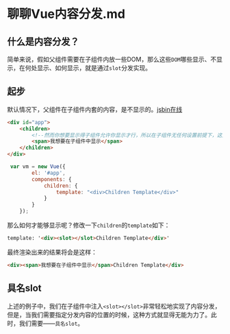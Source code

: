 # 聊聊Vue内容分发.md

## 什么是内容分发？

简单来说，假如父组件需要在子组件内放一些DOM，那么这些`DOM`哪些显示、不显示，在何处显示、如何显示，就是通过`slot`分发实现。

## 起步

默认情况下，父组件在子组件内套的内容，是不显示的。[jsbin在线](http://jsbin.com/xacarey/edit?html,js,output)

```html
<div id="app">  
    <children>
        <!--然而你想要显示得子组件允许你显示才行，所以在子组件无任何设置前提下，这里不会显示-->
        <span>我想要在子组件中显示</span>  
    </children>  
</div> 
```

```js
 var vm = new Vue({  
        el: '#app',
        components: {  
            children: {  
                template: "<div>Children Template</div>"  
            }  
        }  
    });  
```

那么如何才能够显示呢？修改一下`children`的`template`如下：
```html
template: '<div><slot></slot>Children Template</div>'
```

最终渲染出来的结果将会是这样：

```html
<div><span>我想要在子组件中显示</span>Children Template</div>
```

## 具名slot

上述的例子中，我们在子组件中注入`<slot></slot>`非常轻松地实现了内容分发，但是，当我们需要指定分发内容的位置的时候，这种方式就显得无能为力了。此时，我们需要——`具名slot`。


